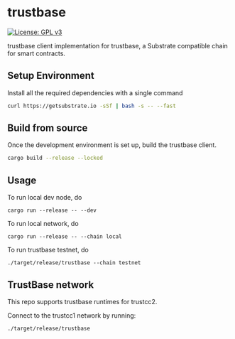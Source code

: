 # trustbase

[![License: GPL v3](https://img.shields.io/badge/License-GPLv3-blue.svg)](https://www.gnu.org/licenses/gpl-3.0)

trustbase client implementation for trustbase, a Substrate compatible chain for smart contracts.

## Setup Environment

Install all the required dependencies with a single command

```bash
curl https://getsubstrate.io -sSf | bash -s -- --fast
```

## Build from source

Once the development environment is set up, build the trustbase client.

```bash
cargo build --release --locked
```

## Usage

To run local dev node, do

```
cargo run --release -- --dev
```

To run local network, do

```
cargo run --release -- --chain local
```

To run trustbase testnet, do

```
./target/release/trustbase --chain testnet
```

## TrustBase network

This repo supports trustbase runtimes for trustcc2.

Connect to the trustcc1 network by running:

```bash
./target/release/trustbase
```
